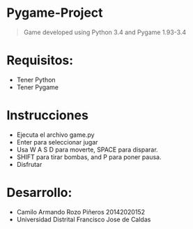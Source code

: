 # Pygame-Project
> Game developed using Python 3.4 and Pygame 1.93-3.4

# Requisitos:
* Tener Python 
* Tener Pygame

# Instrucciones
* Ejecuta el archivo game.py
* Enter para seleccionar jugar
* Usa W A S D para moverte, SPACE para disparar.
* SHIFT para tirar bombas, and P para poner pausa.
* Disfrutar

# Desarrollo:
* Camilo Armando Rozo Piñeros 20142020152 
* Universidad Distrital Francisco Jose de Caldas
